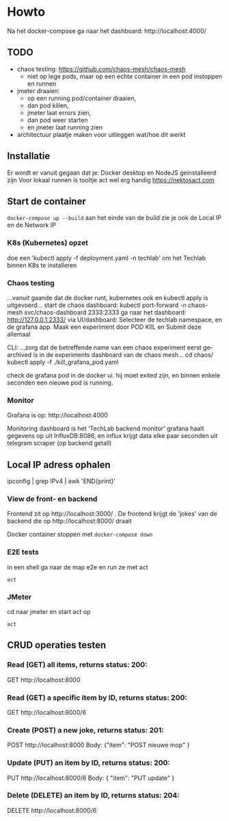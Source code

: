 # Howto
Na het docker-compose ga naar het dashboard: http://localhost:4000/

## TODO
- chaos testing: https://github.com/chaos-mesh/chaos-mesh
   - niet op lege pods, maar op een echte container in een pod instoppen en runnen
- jmeter draaien:
   - op een running pod/container draaien, 
   - dan pod killen, 
   - jmeter laat errors zien, 
   - dan pod weer starten 
   - en jmeter laat running zien
- architectuur plaatje maken voor uitleggen wat/hoe dit werkt

## Installatie
Er wordt er vanuit gegaan dat je:
Docker desktop en NodeJS geinstalleerd zijn
Voor lokaal runnen is tooltje act wel erg handig <https://nektosact.com>

## Start de container
```docker-compose up --build```
aan het einde van de build zie je ook de Local IP en de Network IP

### K8s (Kubernetes) opzet
doe een 'kubectl apply -f deployment.yaml -n techlab' om het Techlab binnen K8s te installeren

### Chaos testing
...vanuit gaande dat de docker runt, kubernetes ook en kubectl apply is uitgevoerd...
start de chaos dashboard:  kubectl port-forward -n chaos-mesh svc/chaos-dashboard 2333:2333
ga naar het dashboard:  http://127.0.0.1:2333/
via UI/dashboard: Selecteer de techlab namespace, en de grafana app. 
Maak een experiment door POD KIlL en Submit deze allemaal 

CLI:
...zorg dat de betreffende name van een chaos experiment eerst ge-archived is in de experiments dashboard van de chaos mesh...
cd chaos/
kubectl apply -f ./kill_grafana_pod.yaml

check de grafana pod in de docker ui. hij moet exited zijn, en binnen enkele seconden een nieuwe pod is running.

### Monitor
Grafana is op: http://localhost:4000

Monitoring dashboard is het 'TechLab backend monitor'
grafana haalt gegevens op uit InfluxDB:8086, en influx krijgt data elke paar seconden uit telegram scraper (op backend getall)

## Local IP adress ophalen
ipconfig | grep IPv4 | awk 'END{print}'  


### View de front- en backend 
Frontend zit op http://localhost:3000/ . De frontend krijgt de 'jokes' van de backend die op http://localhost:8000/ draait

Docker container stoppen met ```docker-compose down```

### E2E tests
in een shell ga naar de map e2e en run ze met act

```cd e2e
act
```
### JMeter
cd naar jmeter en start act op

```cd jmeter
act
```

## CRUD operaties testen

### Read (GET) all items, returns status: 200:
GET http://localhost:8000

### Read (GET) a specific item by ID, returns status: 200:
GET http://localhost:8000/6

### Create (POST) a new joke, returns status: 201:
POST http://localhost:8000
Body: {"item": "POST nieuwe mop" }

### Update (PUT) an item by ID, returns status: 200:
PUT http://localhost:8000/6
Body: { "item": "PUT update" }

### Delete (DELETE) an item by ID, returns status: 204:
DELETE http://localhost:8000/6
